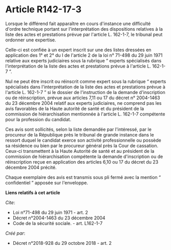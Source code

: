 # Article R142-17-3

Lorsque le différend fait apparaître en cours d'instance une difficulté d'ordre technique portant sur l'interprétation des
dispositions relatives à la liste des actes et prestations prévue par l'article L. 162-1-7, le tribunal peut ordonner une
expertise. 

Celle-ci est confiée à un expert inscrit sur une des listes dressées en application des  1° et 2° du I de l'article 2 de la
loi n° 71-498 du 29 juin 1971  relative aux experts judiciaires sous la rubrique “ experts spécialisés dans l'interprétation
de la liste des actes et prestations prévue à l'article L. 162-1-7 ”. 

Nul ne peut être inscrit ou réinscrit comme expert sous la rubrique “ experts spécialisés dans l'interprétation de la liste
des actes et prestations prévue à l'article L. 162-1-7 ” si le dossier de l'instruction de la demande d'inscription ou de
réinscription, prévue aux articles 7,11 ou  17 du décret n° 2004-1463 du 23 décembre 2004 relatif aux experts judiciaires, ne
comprend pas les avis favorables de la Haute autorité de santé et du président de la commission de hiérarchisation mentionnée
à l'article L. 162-1-7 compétente pour la profession du candidat. 

Ces avis sont sollicités, selon la liste demandée par l'intéressé, par le procureur de la République près le tribunal de
grande instance dans le ressort duquel le candidat exerce son activité professionnelle ou possède sa résidence ou bien par le
procureur général près la Cour de cassation. Ceux-ci transmettent à la Haute Autorité de santé et au président de la
commission de hiérarchisation compétente la demande d'inscription ou de réinscription reçue en application des articles 6,10
ou 17 du décret du 23 décembre 2004 précité. 

Chaque exemplaire des avis est transmis sous pli fermé avec la mention “ confidentiel ” apposée sur l'enveloppe.

**Liens relatifs à cet article**

_Cite_:

  - Loi n°71-498 du 29 juin 1971 - art. 2
  - Décret n°2004-1463 du 23 décembre 2004
  - Code de la sécurité sociale. - art. L162-1-7

_Créé par_:

  - Décret n°2018-928 du 29 octobre 2018 - art. 2
